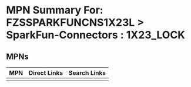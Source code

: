 



# MPN Summary For: FZSSPARKFUNCNS1X23L > SparkFun-Connectors : 1X23_LOCK

## MPNs
  

|MPN|Direct Links|Search Links|
| :--- | :--- | :--- |
||||
